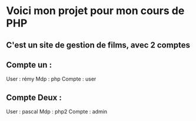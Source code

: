 # Voici mon projet pour mon cours de PHP
## C'est un site de gestion de films, avec 2 comptes

## Compte un :
User : rémy 
Mdp : php 
Compte : user 

## Compte Deux :
User : pascal 
Mdp : php2 
Compte : admin 


